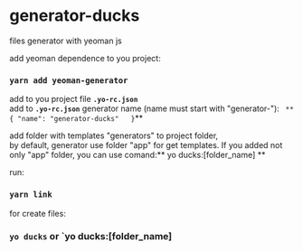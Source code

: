# generator-ducks

files generator with yeoman js <br />

add yeoman dependence to you project:

### `yarn add yeoman-generator` 

add to you project file **`.yo-rc.json`**<br />
add to **`.yo-rc.json`** generator name (name must start with "generator-"): `
**{
    "name": "generator-ducks"  
}`**<br />

add folder with templates "generators" to project folder, <br />
by default, generator use folder "app" for get templates. If you added not only "app" folder, you can use comand:** yo ducks:[folder_name] ** <br />

run: <br />

### `yarn link`

for create files: <br />

### `yo ducks` or `yo ducks:[folder_name]

